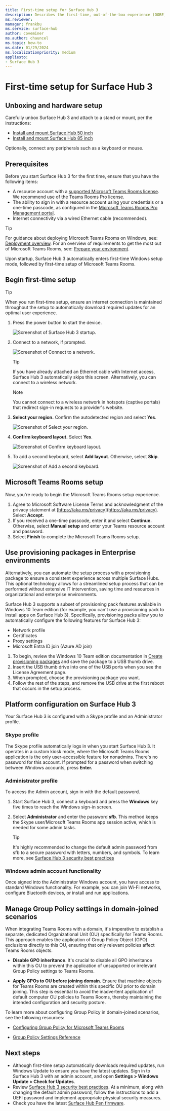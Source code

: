```yaml
---
title: First-time setup for Surface Hub 3
description: Describes the first-time, out-of-the-box experience (OOBE) setup for Surface Hub 3.
ms.reviewer: 
manager: frankbu
ms.service: surface-hub
author: coveminer
ms.author: chauncel
ms.topic: how-to
ms.date: 01/29/2024
ms.localizationpriority: medium
appliesto:
- Surface Hub 3
---
```

# First-time setup for Surface Hub 3

## Unboxing and hardware setup

Carefully unbox Surface Hub 3 and attach to a stand or mount, per the instructions:

- [Install and mount Surface Hub 50 inch](surface-hub-install-mount.md)
- [Install and mount Surface Hub 85 inch](surface-hub-3-85-install-mount.md)

Optionally, connect any peripherals such as a keyboard or mouse.

## Prerequisites

Before you start Surface Hub 3 for the first time, ensure that you have the following items:

- A resource account with a [supported Microsoft Teams Rooms license](/microsoftteams/rooms/rooms-licensing). We recommend use of the Teams Rooms Pro license. 
- The ability to sign in with a resource account using your credentials or a one-time passcode, as configured in the [Microsoft Teams Rooms Pro Management portal](/microsoftteams/rooms/managed-meeting-rooms-portal). 
- Internet connectivity via a wired Ethernet cable (recommended). 

> [!TIP]
> For guidance about deploying Microsoft Teams Rooms on Windows, see: [Deployment overview](/microsoftteams/rooms/rooms-deploy). For an overview of requirements to get the most out of Microsoft Teams Rooms, see: [Prepare your environment](/microsoftteams/rooms/rooms-prep). 

Upon startup, Surface Hub 3 automatically enters first-time Windows setup mode, followed by first-time setup of Microsoft Teams Rooms. 

## Begin first-time setup

> [!TIP]
> When you run first-time setup, ensure an internet connection is maintained throughout the setup to automatically download required updates for an optimal user experience.

1. Press the power button to start the device.

   ![Screenshot of Surface Hub 3 startup.](images/surface-hub-3-oobe-fig1.png)

2. Connect to a network, if prompted. 

   ![Screenshot of Connect to a network.](images/surface-hub-3-oobe-fig1-0.png)

   > [!TIP]
   > If you have already attached an Ethernet cable with Internet access, Surface Hub 3 automatically skips this screen. Alternatively, you can connect to a wireless network.

   > [!NOTE]
   > You cannot connect to a wireless network in hotspots (captive portals) that redirect sign-in requests to a provider's website.

3. **Select your region.** Confirm the autodetected region and select **Yes**.

   ![Screenshot of Select your region.](images/surface-hub-3-oobe-fig1a.png)

4. **Confirm keyboard layout.** Select **Yes**.

   ![Screenshot of Confirm keyboard layout.](images/surface-hub-3-oobe-fig1b.png)

5. To add a second keyboard, select **Add layout**. Otherwise, select **Skip**.

   ![Screenshot of Add a second keyboard.](images/surface-hub-3-oobe-fig1c.png)

## Microsoft Teams Rooms setup

Now, you're ready to begin the Microsoft Teams Rooms setup experience.

1. Agree to Microsoft Software License Terms and acknowledgment of the privacy statement at [https://aka.ms/privacy](https://aka.ms/privacy). Select **Accept**.
2. If you received a one-time passcode, enter it and select **Continue.** Otherwise, select **Manual setup** and enter your Teams resource account and password.
3. Select **Finish** to complete the Microsoft Teams Rooms setup.

## Use provisioning packages in Enterprise environments

Alternatively, you can automate the setup process with a provisioning package to ensure a consistent experience across multiple Surface Hubs. This optional technology allows for a streamlined setup process that can be performed without extensive IT intervention, saving time and resources in organizational and enterprise environments. 

Surface Hub 3 supports a subset of provisioning pack features available in Windows 10 Team edition (for example, you can't use a provisioning pack to install apps on Surface Hub 3). Specifically, provisioning packs allow you to automatically configure the following features for Surface Hub 3: 

- Network profile
- Certificates
- Proxy settings
- Microsoft Entra ID join (Azure AD join)

1. To begin, review the Windows 10 Team edition documentation in [Create provisioning packages](provisioning-packages-for-surface-hub.md) and save the package to a USB thumb drive.
2. Insert the USB thumb drive into one of the USB ports when you see the License Agreement page.
3. When prompted, choose the provisioning package you want.
4. Follow the rest of the steps, and remove the USB drive at the first reboot that occurs in the setup process.

## Platform configuration on Surface Hub 3

Your Surface Hub 3 is configured with a Skype profile and an Administrator profile. 

### Skype profile

The Skype profile automatically logs in when you start Surface Hub 3. It operates in a custom kiosk mode, where the Microsoft Teams Rooms application is the only user-accessible feature for nonadmins. There's no password for this account. If prompted for a password when switching between Windows accounts, press **Enter.**

### Administrator profile

To access the Admin account, sign in with the default password. 

1. Start Surface Hub 3, connect a keyboard and press the **Windows** key five times to reach the Windows sign-in screen. 
2. Select **Administrator** and enter the password **sfb**. This method keeps the Skype user/Microsoft Teams Rooms app session active, which is needed for some admin tasks.

   > [!TIP]
   > It's highly recommended to change the default admin password from sfb to a secure password with letters, numbers, and symbols. To learn more, see [Surface Hub 3 security best practices](surface-hub-3-security.md)

### Windows admin account functionality

Once signed into the Administrator Windows account, you have access to standard Windows functionality. For example, you can join Wi-Fi networks, configure Bluetooth devices, or install and run applications. 

## Manage Group Policy settings in domain-joined scenarios

When integrating Teams Rooms with a domain, it's imperative to establish a separate, dedicated Organizational Unit (OU) specifically for Teams Rooms. This approach enables the application of Group Policy Object (GPO) exclusions directly to this OU, ensuring that only relevant policies affect Teams Rooms objects. 

- **Disable GPO inheritance**. It's crucial to disable all GPO inheritance within this OU to prevent the application of unsupported or irrelevant Group Policy settings to Teams Rooms.  

- **Apply GPOs to OU before joining domain**.
Ensure that machine objects for Teams Rooms are created within this specific OU prior to domain joining. This step is essential to avoid the inadvertent application of default computer OU policies to Teams Rooms, thereby maintaining the intended configuration and security posture.

To learn more about configuring Group Policy in domain-joined scenarios, see the following resources: 

- [Configuring Group Policy for Microsoft Teams Rooms](/microsoftteams/rooms/rooms-operations#configuring-group-policy-for-microsoft-teams-rooms)

- [Group Policy Settings Reference](https://www.microsoft.com/download/details.aspx?id=105668)



## Next steps

- Although first-time setup automatically downloads required updates, run Windows Update to ensure you have the latest updates. Sign in to Surface Hub 3 with an admin account, and open **Settings > Windows Update > Check for Updates**.
- Review [Surface Hub 3 security best practices](surface-hub-3-security.md). At a minimum, along with changing the default admin password, follow the instructions to add a UEFI password and implement appropriate physical security measures.
- Check you have the latest [Surface Hub Pen firmware](surface-hub-pen-firmware.md).
